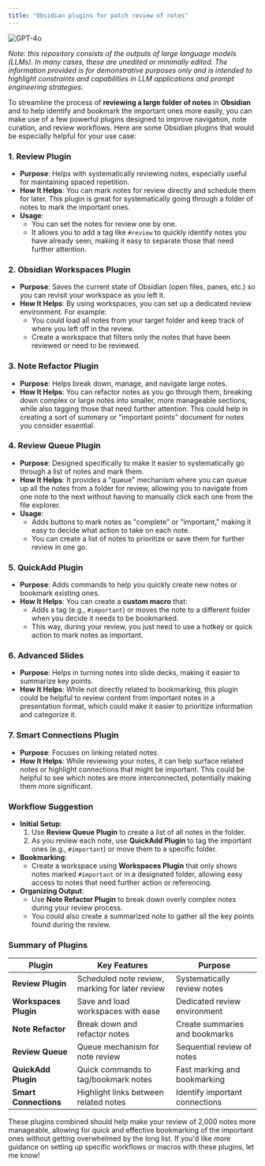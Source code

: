 ```yaml
---
title: "Obsidian plugins for patch review of notes"
---
```

![GPT-4o](https://img.shields.io/badge/GPT--4o-3333FF?style=for-the-badge&logo=openai&logoColor=white)



*Note: this repository consists of the outputs of large language models (LLMs). In many cases, these are unedited or minimally edited. The information provided is for demonstrative purposes only and is intended to highlight constraints and capabilities in LLM applications and prompt engineering strategies.*



To streamline the process of **reviewing a large folder of notes** in **Obsidian** and to help identify and bookmark the important ones more easily, you can make use of a few powerful plugins designed to improve navigation, note curation, and review workflows. Here are some Obsidian plugins that would be especially helpful for your use case:

### 1. **Review Plugin**
- **Purpose**: Helps with systematically reviewing notes, especially useful for maintaining spaced repetition.
- **How It Helps**: You can mark notes for review directly and schedule them for later. This plugin is great for systematically going through a folder of notes to mark the important ones.
- **Usage**:
  - You can set the notes for review one by one.
  - It allows you to add a tag like `#review` to quickly identify notes you have already seen, making it easy to separate those that need further attention.

### 2. **Obsidian Workspaces Plugin**
- **Purpose**: Saves the current state of Obsidian (open files, panes, etc.) so you can revisit your workspace as you left it.
- **How It Helps**: By using workspaces, you can set up a dedicated review environment. For example:
  - You could load all notes from your target folder and keep track of where you left off in the review.
  - Create a workspace that filters only the notes that have been reviewed or need to be reviewed.

### 3. **Note Refactor Plugin**
- **Purpose**: Helps break down, manage, and navigate large notes.
- **How It Helps**: You can refactor notes as you go through them, breaking down complex or large notes into smaller, more manageable sections, while also tagging those that need further attention. This could help in creating a sort of summary or "important points" document for notes you consider essential.

### 4. **Review Queue Plugin**
- **Purpose**: Designed specifically to make it easier to systematically go through a list of notes and mark them.
- **How It Helps**: It provides a "queue" mechanism where you can queue up all the notes from a folder for review, allowing you to navigate from one note to the next without having to manually click each one from the file explorer.
- **Usage**:
  - Adds buttons to mark notes as "complete" or "important," making it easy to decide what action to take on each note.
  - You can create a list of notes to prioritize or save them for further review in one go.

### 5. **QuickAdd Plugin**
- **Purpose**: Adds commands to help you quickly create new notes or bookmark existing ones.
- **How It Helps**: You can create a **custom macro** that:
  - Adds a tag (e.g., `#important`) or moves the note to a different folder when you decide it needs to be bookmarked.
  - This way, during your review, you just need to use a hotkey or quick action to mark notes as important.

### 6. **Advanced Slides**
- **Purpose**: Helps in turning notes into slide decks, making it easier to summarize key points.
- **How It Helps**: While not directly related to bookmarking, this plugin could be helpful to review content from important notes in a presentation format, which could make it easier to prioritize information and categorize it.

### 7. **Smart Connections Plugin**
- **Purpose**: Focuses on linking related notes.
- **How It Helps**: While reviewing your notes, it can help surface related notes or highlight connections that might be important. This could be helpful to see which notes are more interconnected, potentially making them more significant.

### **Workflow Suggestion**
- **Initial Setup**:
  1. Use **Review Queue Plugin** to create a list of all notes in the folder.
  2. As you review each note, use **QuickAdd Plugin** to tag the important ones (e.g., `#important`) or move them to a specific folder.
- **Bookmarking**:
  - Create a workspace using **Workspaces Plugin** that only shows notes marked `#important` or in a designated folder, allowing easy access to notes that need further action or referencing.
- **Organizing Output**:
  - Use **Note Refactor Plugin** to break down overly complex notes during your review process.
  - You could also create a summarized note to gather all the key points found during the review.

### Summary of Plugins

| Plugin                  | Key Features                                         | Purpose                        |
|-------------------------|------------------------------------------------------|--------------------------------|
| **Review Plugin**       | Scheduled note review, marking for later review      | Systematically review notes    |
| **Workspaces Plugin**   | Save and load workspaces with ease                   | Dedicated review environment   |
| **Note Refactor**       | Break down and refactor notes                        | Create summaries and bookmarks |
| **Review Queue**        | Queue mechanism for note review                      | Sequential review of notes     |
| **QuickAdd Plugin**     | Quick commands to tag/bookmark notes                 | Fast marking and bookmarking   |
| **Smart Connections**   | Highlight links between related notes                | Identify important connections |

These plugins combined should help make your review of 2,000 notes more manageable, allowing for quick and effective bookmarking of the important ones without getting overwhelmed by the long list. If you'd like more guidance on setting up specific workflows or macros with these plugins, let me know!